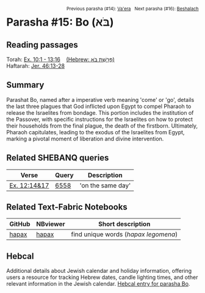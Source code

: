 <span style="float: right;"><sup>Previous parasha (#14): <a href="../14%20-%20Va'era/README.md#start">Va'era</a> &nbsp;&nbsp;Next parasha (#16): <a href="../16%20-%20Beshalach/README.md#start">Beshalach</a></sup></span>

# Parasha #15: Bo (בֹּא) <a name="start"></a>

## Reading passages

Torah: [Ex. 10:1 - 13:16](https://www.stepbible.org/?q=version=NASB2020|reference=Ex.10:1-13:16&options=HNVUG) &nbsp;&nbsp; [(Hebrew: פָּרָשַׁת בֹּא)](https://tikkun.io/#/p/bo)<br>
Haftarah: [Jer. 46:13-28](https://www.stepbible.org/?q=version=NASB2020|reference=Jer.46:13-28&options=HNVUG)

## Summary

Parashat Bo, named after a imperative verb meaning 'come' or 'go', details the last three plagues that God inflicted upon Egypt to compel Pharaoh to release the Israelites from bondage. This portion includes the institution of the Passover, with specific instructions for the Israelites on how to protect their households from the final plague, the death of the firstborn. Ultimately, Pharaoh capitulates, leading to the exodus of the Israelites from Egypt, marking a pivotal moment of liberation and divine intervention.

## Related SHEBANQ queries

Verse | Query | Description
--- | --- | ---
[Ex. 12:14&17](https://www.stepbible.org/?q=version=NASB2020\|reference=Ex.12:14,17&options=HNVUG) | [6558](https://shebanq.ancient-data.org/hebrew/text?iid=6558&page=1&mr=r&qw=q) | 'on the same day'


## Related Text-Fabric Notebooks

GitHub | NBviewer | Short description
---|---|---
[hapax](hapax.ipynb) | [hapax](https://nbviewer.org/github/tonyjurg/Parashot/blob/main/WeeklyParasha/15%20-%20Bo/hapax.ipynb)| find unique words (*hapax legomena*)

## Hebcal

Additional details about Jewish calendar and holiday information, offering users a resource for tracking Hebrew dates, candle lighting times, and other relevant information in the Jewish calendar. [Hebcal entry for parasha Bo](https://www.hebcal.com/sedrot/bo).
